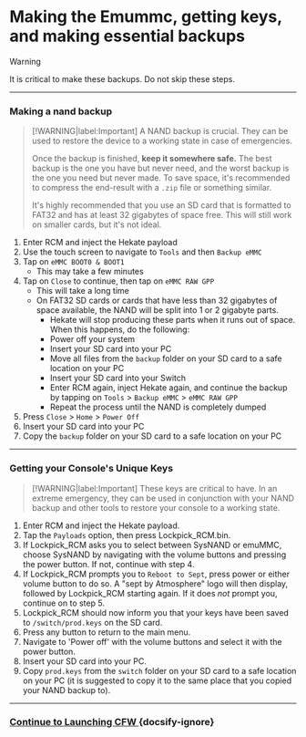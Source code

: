 # Making the Emummc, getting keys, and making essential backups 

> [!WARNING]
> It is critical to make these backups. Do not skip these steps.

-----

### Making a nand backup


> [!WARNING|label:Important]
>    A NAND backup is crucial. They can be used to restore the device to a working state in case of emergencies.
>
>	Once the backup is finished, **keep it somewhere safe.** The best backup is the one you have but never need, and the worst backup is the one you need but never made. To save space, it's recommended to compress the end-result with a `.zip` file or something similar.
>
>	It's highly recommended that you use an SD card that is formatted to FAT32 and has at least 32 gigabytes of space free. This will still work on smaller cards, but it's not ideal.

1. Enter RCM and inject the Hekate payload
2. Use the touch screen to navigate to `Tools` and then `Backup eMMC`
3. Tap on `eMMC BOOT0 & BOOT1`
   - This may take a few minutes
4. Tap on `Close` to continue, then tap on `eMMC RAW GPP`
   - This will take a long time
   - On FAT32 SD cards or cards that have less than 32 gigabytes of space available, the NAND will be split into 1 or 2 gigabyte parts.
      - Hekate will stop producing these parts when it runs out of space. When this happens, do the following:
      - Power off your system
      - Insert your SD card into your PC
      - Move all files from the `backup` folder on your SD card to a safe location on your PC
      - Insert your SD card into your Switch
      - Enter RCM again, inject Hekate again, and continue the backup by tapping on `Tools` > `Backup eMMC` > `eMMC RAW GPP`
      - Repeat the process until the NAND is completely dumped
5. Press `Close` > `Home` > `Power Off`
6. Insert your SD card into your PC
7. Copy the `backup` folder on your SD card to a safe location on your PC

-----

### Getting your Console's Unique Keys

> [!WARNING|label:Important]
>    These keys are critical to have. In an extreme emergency, they can be used in conjunction with your NAND backup and other tools to restore your console to a working state.

1. Enter RCM and inject the Hekate payload.
2. Tap the `Payloads` option, then press Lockpick_RCM.bin.
3. If Lockpick_RCM asks you to select between SysNAND or emuMMC, choose SysNAND by navigating with the volume buttons and pressing the power button. If not, continue with step 4.
4. If Lockpick_RCM prompts you to `Reboot to Sept`, press power or either volume button to do so. A "sept by Atmosphere" logo will then display, followed by Lockpick_RCM starting again. If it does *not* prompt you, continue on to step 5.
5. Lockpick_RCM should now inform you that your keys have been saved to `/switch/prod.keys` on the SD card.
6. Press any button to return to the main menu.
7. Navigate to 'Power off' with the volume buttons and select it with the power button.
8. Insert your SD card into your PC.
9. Copy `prod.keys` from the `switch` folder on your SD card to a safe location on your PC (it is suggested to copy it to the same place that you copied your NAND backup to).

-----

### [Continue to Launching CFW <i class="fa fa-arrow-circle-right fa-lg"></i>](user_guide/sysnand/launching_cfw.md) {docsify-ignore}
